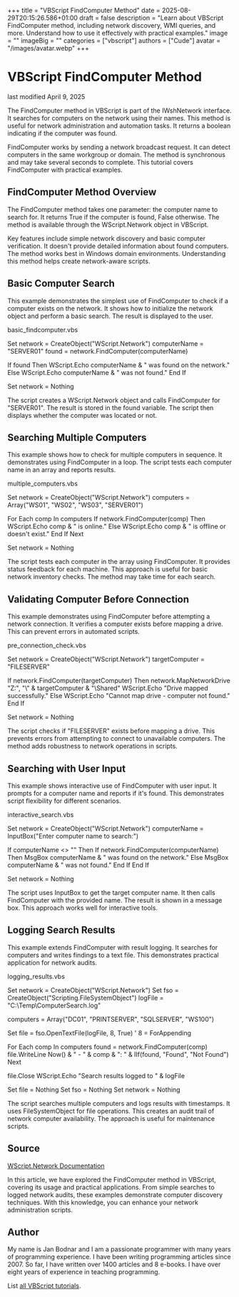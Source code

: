 +++
title = "VBScript FindComputer Method"
date = 2025-08-29T20:15:26.586+01:00
draft = false
description = "Learn about VBScript FindComputer method, including network discovery, WMI queries, and more. Understand how to use it effectively with practical examples."
image = ""
imageBig = ""
categories = ["vbscript"]
authors = ["Cude"]
avatar = "/images/avatar.webp"
+++

# VBScript FindComputer Method

last modified April 9, 2025

The FindComputer method in VBScript is part of the
IWshNetwork interface. It searches for computers on the network
using their names. This method is useful for network administration and
automation tasks. It returns a boolean indicating if the computer was found.

FindComputer works by sending a network broadcast request. It can
detect computers in the same workgroup or domain. The method is synchronous and
may take several seconds to complete. This tutorial covers FindComputer
with practical examples.

## FindComputer Method Overview

The FindComputer method takes one parameter: the computer name to
search for. It returns True if the computer is found, False otherwise. The
method is available through the WScript.Network object in VBScript.

Key features include simple network discovery and basic computer verification.
It doesn't provide detailed information about found computers. The method works
best in Windows domain environments. Understanding this method helps create
network-aware scripts.

## Basic Computer Search

This example demonstrates the simplest use of FindComputer to check
if a computer exists on the network. It shows how to initialize the network
object and perform a basic search. The result is displayed to the user.

basic_findcomputer.vbs
  

Set network = CreateObject("WScript.Network")
computerName = "SERVER01"
found = network.FindComputer(computerName)

If found Then
    WScript.Echo computerName &amp; " was found on the network."
Else
    WScript.Echo computerName &amp; " was not found."
End If

Set network = Nothing

The script creates a WScript.Network object and calls
FindComputer for "SERVER01". The result is stored in the found
variable. The script then displays whether the computer was located or not.

## Searching Multiple Computers

This example shows how to check for multiple computers in sequence. It
demonstrates using FindComputer in a loop. The script tests each
computer name in an array and reports results.

multiple_computers.vbs
  

Set network = CreateObject("WScript.Network")
computers = Array("WS01", "WS02", "WS03", "SERVER01")

For Each comp In computers
    If network.FindComputer(comp) Then
        WScript.Echo comp &amp; " is online."
    Else
        WScript.Echo comp &amp; " is offline or doesn't exist."
    End If
Next

Set network = Nothing

The script tests each computer in the array using FindComputer. It
provides status feedback for each machine. This approach is useful for basic
network inventory checks. The method may take time for each search.

## Validating Computer Before Connection

This example demonstrates using FindComputer before attempting a
network connection. It verifies a computer exists before mapping a drive. This
can prevent errors in automated scripts.

pre_connection_check.vbs
  

Set network = CreateObject("WScript.Network")
targetComputer = "FILESERVER"

If network.FindComputer(targetComputer) Then
    network.MapNetworkDrive "Z:", "\\" &amp; targetComputer &amp; "\Shared"
    WScript.Echo "Drive mapped successfully."
Else
    WScript.Echo "Cannot map drive - computer not found."
End If

Set network = Nothing

The script checks if "FILESERVER" exists before mapping a drive. This prevents
errors from attempting to connect to unavailable computers. The method adds
robustness to network operations in scripts.

## Searching with User Input

This example shows interactive use of FindComputer with user input.
It prompts for a computer name and reports if it's found. This demonstrates
script flexibility for different scenarios.

interactive_search.vbs
  

Set network = CreateObject("WScript.Network")
computerName = InputBox("Enter computer name to search:")

If computerName &lt;&gt; "" Then
    If network.FindComputer(computerName) Then
        MsgBox computerName &amp; " was found on the network."
    Else
        MsgBox computerName &amp; " was not found."
    End If
End If

Set network = Nothing

The script uses InputBox to get the target computer name. It then
calls FindComputer with the provided name. The result is shown in a
message box. This approach works well for interactive tools.

## Logging Search Results

This example extends FindComputer with result logging. It searches
for computers and writes findings to a text file. This demonstrates practical
application for network audits.

logging_results.vbs
  

Set network = CreateObject("WScript.Network")
Set fso = CreateObject("Scripting.FileSystemObject")
logFile = "C:\Temp\ComputerSearch.log"

computers = Array("DC01", "PRINTSERVER", "SQLSERVER", "WS100")

Set file = fso.OpenTextFile(logFile, 8, True) ' 8 = ForAppending

For Each comp In computers
    found = network.FindComputer(comp)
    file.WriteLine Now() &amp; " - " &amp; comp &amp; ": " &amp; IIf(found, "Found", "Not Found")
Next

file.Close
WScript.Echo "Search results logged to " &amp; logFile

Set file = Nothing
Set fso = Nothing
Set network = Nothing

The script searches multiple computers and logs results with timestamps. It uses
FileSystemObject for file operations. This creates an audit trail
of network computer availability. The approach is useful for maintenance scripts.

## Source

[WScript.Network Documentation](https://learn.microsoft.com/en-us/previous-versions/windows/internet-explorer/ie-developer/scripting-articles/a4a4at6y(v=vs.84))

In this article, we have explored the FindComputer method in VBScript,
covering its usage and practical applications. From simple searches to logged
network audits, these examples demonstrate computer discovery techniques. With
this knowledge, you can enhance your network administration scripts.

## Author

My name is Jan Bodnar and I am a passionate programmer with many years of
programming experience. I have been writing programming articles since 2007. So
far, I have written over 1400 articles and 8 e-books. I have over eight years of
experience in teaching programming.

List [all VBScript tutorials](/vbscript/).